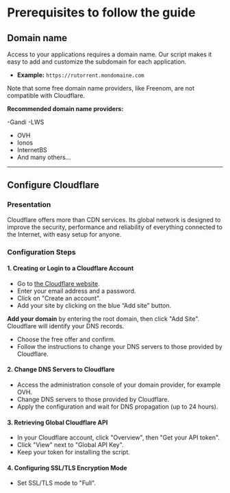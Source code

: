 # Prerequisites to follow the guide

## Domain name

Access to your applications requires a domain name. Our script makes it easy to add and customize the subdomain for each application.

- **Example:** `https://rutorrent.mondomaine.com`

Note that some free domain name providers, like Freenom, are not compatible with Cloudflare.

**Recommended domain name providers:**

-Gandi
-LWS
- OVH
- Ionos
- InternetBS
- And many others...

---

## Configure Cloudflare

### Presentation

Cloudflare offers more than CDN services. Its global network is designed to improve the security, performance and reliability of everything connected to the Internet, with easy setup for anyone.

### Configuration Steps

#### 1. Creating or Login to a Cloudflare Account

- Go to [the Cloudflare website](https://dash.cloudflare.com/sign-up).
- Enter your email address and a password.
- Click on "Create an account".
- Add your site by clicking on the blue “Add site” button.

**Add your domain** by entering the root domain, then click "Add Site". Cloudflare will identify your DNS records.

- Choose the free offer and confirm.
- Follow the instructions to change your DNS servers to those provided by Cloudflare.

#### 2. Change DNS Servers to Cloudflare

- Access the administration console of your domain provider, for example OVH.
- Change DNS servers to those provided by Cloudflare.
- Apply the configuration and wait for DNS propagation (up to 24 hours).

#### 3. Retrieving Global Cloudflare API

- In your Cloudflare account, click "Overview", then "Get your API token".
- Click "View" next to "Global API Key".
- Keep your token for installing the script.

#### 4. Configuring SSL/TLS Encryption Mode

- Set SSL/TLS mode to "Full".